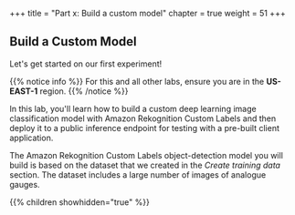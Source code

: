 +++
title = "Part x: Build a custom model"
chapter = true
weight = 51
+++

## Build a Custom Model

Let's get started on our first experiment!

{{% notice info %}}
For this and all other labs, ensure you are in the **US-EAST-1** region.
{{% /notice %}}

In this lab, you'll learn how to build a custom deep learning image classification model with Amazon Rekognition Custom Labels and then deploy it to a public inference endpoint for testing with a pre-built client application.

The Amazon Rekognition Custom Labels object-detection model you will build is based on the dataset that we created in the *Create training data* section. The dataset includes a large number of images of analogue gauges.

{{% children showhidden="true" %}}
